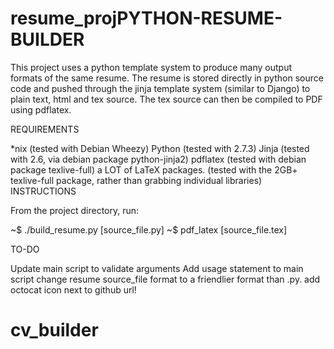 # resume_projPYTHON-RESUME-BUILDER

This project uses a python template system to produce many output formats of the same resume. The resume is stored directly in python source code and pushed through the jinja template system (similar to Django) to plain text, html and tex source. The tex source can then be compiled to PDF using pdflatex.

REQUIREMENTS

*nix (tested with Debian Wheezy)
Python (tested with 2.7.3)
Jinja (tested with 2.6, via debian package python-jinja2)
pdflatex (tested with debian package texlive-full)
a LOT of LaTeX packages. (tested with the 2GB+ texlive-full package, rather than grabbing individual libraries)
INSTRUCTIONS

From the project directory, run:

~$ ./build_resume.py [source_file.py]
~$ pdf_latex [source_file.tex]

TO-DO

Update main script to validate arguments
Add usage statement to main script
change resume source_file format to a friendlier format than .py.
add octocat icon next to github url!
# cv_builder
